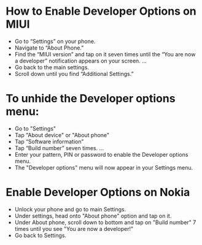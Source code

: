 
# How to Enable Developer Options on MIUI

- Go to “Settings” on your phone.
- Navigate to “About Phone.”
- Find the “MIUI version” and tap on it seven times until the “You are now a developer” notification appears on your screen. ...
- Go back to the main settings.
- Scroll down until you find “Additional Settings.”

# To unhide the Developer options menu:

- Go to "Settings"
- Tap "About device" or "About phone"
- Tap “Software information”
- Tap “Build number” seven times. ...
- Enter your pattern, PIN or password to enable the Developer options menu.
- The "Developer options" menu will now appear in your Settings menu.

# Enable Developer Options on Nokia

- Unlock your phone and go to main Settings.
- Under settings, head onto "About phone" option and tap on it.
- Under About phone, scroll down to bottom and tap on "Build number" 7 times until you see "You are now a developer!"
- Go back to Settings.
